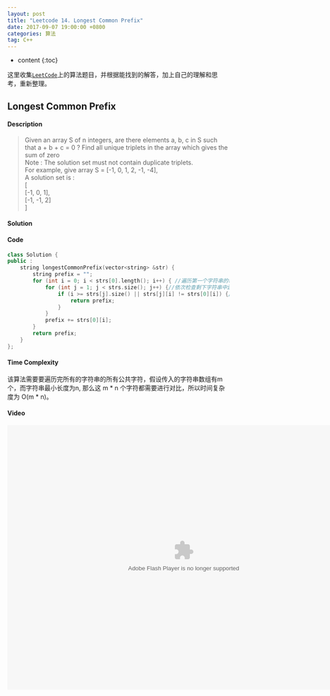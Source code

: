 ```yaml
---
layout: post
title: "Leetcode 14. Longest Common Prefix"
date: 2017-09-07 19:00:00 +0800 
categories: 算法
tag: C++
---
```

* content
{:toc}

这里收集[`LeetCode`](https://leetcode.com)上的算法题目，并根据能找到的解答，加上自己的理解和思考，重新整理。

<!-- more -->

## Longest Common Prefix

#### Description

>Given an array S of n integers, are there elements a, b, c in S such that a + b + c = 0 ? Find all unique triplets in the array which gives the sum of zero  
Note : The solution set must not contain duplicate triplets.  
For example, give array S = [-1, 0, 1, 2, -1, -4],  
A solution set is :  
[  
   [-1, 0, 1],  
   [-1, -1, 2]  
]

#### Solution


#### Code
```cpp
class Solution {
public :
    string longestCommonPrefix(vector<string> &str) {
        string prefix = "";
        for (int i = 0; i < strs[0].length(); i++) { //遍历第一个字符串的每一个字符
            for (int j = 1; j < strs.size(); j++) {//依次检查剩下字符串中i位置的字符
                if (i >= strs[j].size() || strs[j][i] != strs[0][i]) {//两个条件之一满足，程序退出
                    return prefix;
                }
            }
            prefix += strs[0][i];
        }
        return prefix;
    }
};
```

#### Time Complexity

该算法需要要遍历完所有的字符串的所有公共字符，假设传入的字符串数组有m个，而字符串最小长度为n, 那么这 m * n 个字符都需要进行对比，所以时间复杂度为 O(m * n)。

#### Video

<embed src='http://player.youku.com/player.php/sid/XMjkwMzEwNTAwNA==/v.swf' allowFullScreen='true' quality='high' width='800' height='600' align='middle' allowScriptAccess='always' type='application/x-shockwave-flash'>
